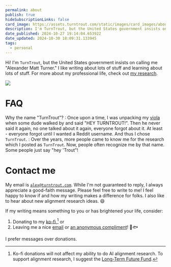 ```yaml
---
permalink: about
publish: true
hideSubscriptionLinks: false
card_image: https://assets.turntrout.com/static/images/card_images/about-me.png
description: I'm TurnTrout, but the United States government insists on calling me "Alexander Matt Turner." I like writing about lots of stuff and learning about lots of stuff.
date_published: 2024-10-27 19:14:04.653922
date_updated: 2024-10-30 18:09:31.133945
tags:
  - personal
---
```




Hi! I'm `TurnTrout`, but the United States government insists on calling me "Alexander Matt Turner." I like writing about lots of stuff and learning about lots of stuff. For more about my professional life, check out [my research](/research).

![](https://assets.turntrout.com/static/images/posts/about-me.avif)

# FAQ

Why the name "TurnTrout"?
: Once upon a time, I was unpacking my [viola](https://en.wikipedia.org/wiki/Viola) when some dude walked by and said "HEY TURNTROUT!". Then he never said it again, no one talked about it again, everyone forgot about it. At least - everyone forgot until I wanted a Reddit username. And thus I chose `TurnTrout`.
: Over the years, more people came to know me for the research which I posted as `TurnTrout`. Now, people often recognize me by that name. Some people just say "hey 'Trout"!

# Contact me

My email is [`alex@turntrout.com`](mailto:alex@turntrout.com). While I'm not guaranteed to reply, I always appreciate a good-faith message. Please feel free to write to me! I feel happy to know if and how my writing makes a difference for folks. I also like to hear about new alignment research ideas. 😄

If my writing means something to you or has brightened your life, consider:

1. Donating to my [ko-fi](https://ko-fi.com/turntrout),[^donate] or
2. Leaving me a nice [email](mailto:alex@turntrout.com) or [an anonymous compliment](https://docs.google.com/forms/d/e/1FAIpQLSc26LXn7-05pzvKKYZeIWM1lX79n845g2uGRqPRGG7qEwy1iA/viewform)! 💙🐟

I prefer messages over donations.

[^donate]: Ko-fi donations will not affect my ability to do AI alignment research. To support alignment research, I suggest the [Long-Term Future Fund](https://www.givingwhatwecan.org/charities/long-term-future-fund).
